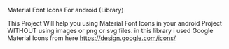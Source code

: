 Material Font Icons For android (Library)

This Project Will help you using Material Font Icons in your android Project WITHOUT using images or png or svg files. 
in this library i used Google Material Icons from here https://design.google.com/icons/
